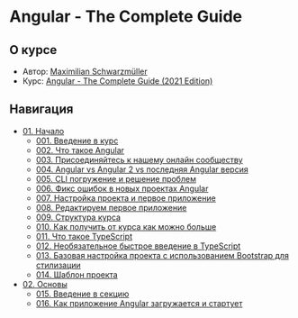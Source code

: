 # Angular - The Complete Guide

## О курсе

- Автор: [Maximilian Schwarzmüller](https://academind.com/)
- Курс: [Angular - The Complete Guide (2021 Edition)](https://www.udemy.com/course/the-complete-guide-to-angular-2/)

## Навигация

- [01. Начало](./docs/01.%20Getting%20started)
  - [001. Введение в курс](./docs/01.%20Getting%20started/001.%20Course%20introduction)
  - [002. Что такое Angular](./docs/01.%20Getting%20started/002.%20What%20is%20Angular)
  - [003. Присоединяйтесь к нашему онлайн сообществу](./docs/01.%20Getting%20started/003.%20Join%20our%20Online%20Learning%20Community)
  - [004. Angular vs Angular 2 vs последняя Angular версия](./docs/01.%20Getting%20started/004.%20Angular%20vs%20Angular%202%20vs%20Latest%20Angular%20Version)
  - [005. CLI погружение и решение проблем](./docs/01.%20Getting%20started/005.%20CLI%20Deep%20Dive%20&%20Troubleshooting)
  - [006. Фикс ошибок в новых проектах Angular](./docs/01.%20Getting%20started/006.%20Fixing%20Errors%20with%20New%20Angular%20Projects)
  - [007. Настройка проекта и первое приложение](./docs/01.%20Getting%20started/007.%20Project%20Setup%20and%20First%20App)
  - [008. Редактируем первое приложение](./docs/01.%20Getting%20started/008.%20Editing%20the%20First%20App)
  - [009. Структура курса](./docs/01.%20Getting%20started/009.%20The%20Course%20Structure)
  - [010. Как получить от курса как можно больше](./docs/01.%20Getting%20started/010.%20How%20to%20get%20the%20Most%20out%20of%20the%20Course)
  - [011. Что такое TypeScript](./docs/01.%20Getting%20started/011.%20What%20is%20TypeScript)
  - [012. Необязательное быстрое введение в TypeScript](./docs/01.%20Getting%20started/012.%20Optional%20TypeScript%20Quick%20Introduction)
  - [013. Базовая настройка проекта с использованием Bootstrap для стилизации](./docs/01.%20Getting%20started/013.%20A%20Basic%20Project%20Setup%20using%20Bootstrap%20for%20Styling)
  - [014. Шаблон проекта](./docs/01.%20Getting%20started/014.%20Project%20Template)
- [02. Основы](./docs/02.%20The%20Basics)
  - [015. Введение в секцию](./docs/02.%20The%20Basics/015.%20Module%20Introduction)
  - [016. Как приложение Angular загружается и стартует](./docs/02.%20The%20Basics/016.%20How%20an%20Angular%20App%20gets%20Loaded%20and%20Started)
